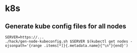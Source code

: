 # k8s

## Generate kube config files for all nodes

```
SERVER=https://...
./hack/gen-node-kubeconfig.sh $SERVER $(kubectl get nodes -ojsonpath='{range .items[*]}{.metadata.name}{"\n"}{end}')
```

